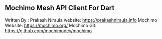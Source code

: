 
##  Mochimo Mesh API Client For Dart

Written By : Prakash Niraula
website: https://prakashniraula.info
Mochimo Website: https://mochimo.org/
Mochimo Git: https://github.com/mochimodev/mochimo
